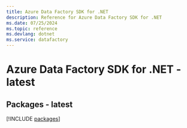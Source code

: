 ```yaml
---
title: Azure Data Factory SDK for .NET
description: Reference for Azure Data Factory SDK for .NET
ms.date: 07/25/2024
ms.topic: reference
ms.devlang: dotnet
ms.service: datafactory
---
```

# Azure Data Factory SDK for .NET - latest
## Packages - latest
[!INCLUDE [packages](data-factory-index.md)]